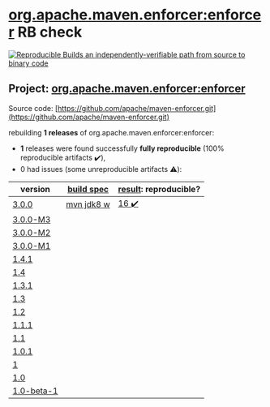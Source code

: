 [org.apache.maven.enforcer:enforcer](https://search.maven.org/artifact/org.apache.maven.enforcer/enforcer/) RB check
=======

[![Reproducible Builds](https://reproducible-builds.org/images/logos/rb.svg) an independently-verifiable path from source to binary code](https://reproducible-builds.org/)

## Project: [org.apache.maven.enforcer:enforcer](https://search.maven.org/artifact/org.apache.maven.enforcer/enforcer/)

Source code: [https://github.com/apache/maven-enforcer.git](https://github.com/apache/maven-enforcer.git)

rebuilding **1 releases** of org.apache.maven.enforcer:enforcer:
- **1** releases were found successfully **fully reproducible** (100% reproducible artifacts :heavy_check_mark:),
- 0 had issues (some unreproducible artifacts :warning:):

| version | [build spec](BUILDSPEC.md) | [result](https://reproducible-builds.org/docs/jvm/): reproducible? |
| -- | --------- | ------ |
| [3.0.0](https://search.maven.org/artifact/org.apache.maven.enforcer/enforcer/3.0.0/pom) | [mvn jdk8 w](maven-enforcer-plugin-3.0.0.buildspec) | [16 :heavy_check_mark: ](enforcer-3.0.0.buildcompare) |
| [3.0.0-M3](https://search.maven.org/artifact/org.apache.maven.enforcer/enforcer/3.0.0-M3/pom) | | |
| [3.0.0-M2](https://search.maven.org/artifact/org.apache.maven.enforcer/enforcer/3.0.0-M2/pom) | | |
| [3.0.0-M1](https://search.maven.org/artifact/org.apache.maven.enforcer/enforcer/3.0.0-M1/pom) | | |
| [1.4.1](https://search.maven.org/artifact/org.apache.maven.enforcer/enforcer/1.4.1/pom) | | |
| [1.4](https://search.maven.org/artifact/org.apache.maven.enforcer/enforcer/1.4/pom) | | |
| [1.3.1](https://search.maven.org/artifact/org.apache.maven.enforcer/enforcer/1.3.1/pom) | | |
| [1.3](https://search.maven.org/artifact/org.apache.maven.enforcer/enforcer/1.3/pom) | | |
| [1.2](https://search.maven.org/artifact/org.apache.maven.enforcer/enforcer/1.2/pom) | | |
| [1.1.1](https://search.maven.org/artifact/org.apache.maven.enforcer/enforcer/1.1.1/pom) | | |
| [1.1](https://search.maven.org/artifact/org.apache.maven.enforcer/enforcer/1.1/pom) | | |
| [1.0.1](https://search.maven.org/artifact/org.apache.maven.enforcer/enforcer/1.0.1/pom) | | |
| [1](https://search.maven.org/artifact/org.apache.maven.enforcer/enforcer/1/pom) | | |
| [1.0](https://search.maven.org/artifact/org.apache.maven.enforcer/enforcer/1.0/pom) | | |
| [1.0-beta-1](https://search.maven.org/artifact/org.apache.maven.enforcer/enforcer/1.0-beta-1/pom) | | |
